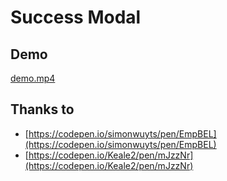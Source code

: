 # Success Modal

## Demo

[demo.mp4](./docs/demo.mp4)

## Thanks to

- [https://codepen.io/simonwuyts/pen/EmpBEL](https://codepen.io/simonwuyts/pen/EmpBEL)
- [https://codepen.io/Keale2/pen/mJzzNr](https://codepen.io/Keale2/pen/mJzzNr)
